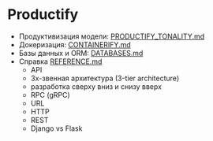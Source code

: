 # Productify

- Продуктивизация модели: [PRODUCTIFY_TONALITY.md](PRODUCTIFY_TONALITY.md)
- Докеризация: [CONTAINERIFY.md](CONTAINERIFY.md)
- Базы данных и ORM: [DATABASES.md](DATABASES.md)
- Справка [REFERENCE.md](REFERENCE.md)
    - API
    - 3х-звенная архитектура (3-tier architecture)
    - разработка сверху вниз и снизу вверх
    - RPC (gRPC)
    - URL
    - HTTP
    - REST
    - Django vs Flask
